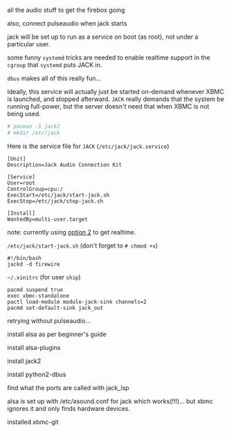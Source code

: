 all the audio stuff to get the firebox going

also, connect pulseaudio when jack starts

jack will be set up to run as a service on boot (as root), not under a particular user.

some funny `systemd` tricks are needed to enable realtime support in the `cgroup` that `systemd` puts JACK in.

`dbus` makes all of this really fun...

Ideally, this service will actually just be started on-demand whenever XBMC is launched, and stopped afterward. `JACK` really demands that the system be running full-power, but the server doesn't need that when XBMC is not being used.

```bash
# pacman -S jack2
# mkdir /etc/jack
```

Here is the service file for `JACK` (`/etc/jack/jack.service`)

```
[Unit]
Description=Jack Audio Connection Kit

[Service]
User=root
ControlGroup=cpu:/
ExecStart=/etc/jack/start-jack.sh
ExecStop=/etc/jack/stop-jack.sh

[Install]
WantedBy=multi-user.target
```

note: currently using [option 2](http://www.freedesktop.org/wiki/Software/systemd/MyServiceCantGetRealtime) to get realtime.

`/etc/jack/start-jack.sh` (don't forget to `# chmod +x`)

```
#!/bin/bash
jackd -d firewire
```

`~/.xinitrc` (for user `ship`)
```
pacmd suspend true
exec xbmc-standalone
pactl load-module module-jack-sink channels=2
pacmd set-default-sink jack_out
```

retrying without pulseaudio...

install alsa as per beginner's guide

install alsa-plugins

install jack2

install python2-dbus

find what the ports are called with jack_lsp

alsa is set up with /etc/asound.conf for jack which works(!!!)... but xbmc ignores it and only finds hardware devices.

installed xbmc-git
